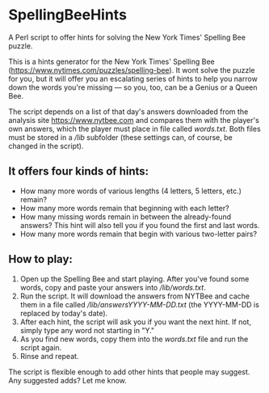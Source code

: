 # SpellingBeeHints
A Perl script to offer hints for solving the New York Times' Spelling Bee puzzle.

This is a hints generator for the New York Times' Spelling Bee (https://www.nytimes.com/puzzles/spelling-bee). It wont solve the puzzle for you, but it will offer you an escalating series of hints to help you narrow down the words you're missing — so you, too, can be a Genius or a Queen Bee.

The script depends on a list of that day's answers downloaded from the analysis site https://www.nytbee.com and compares them with the player's own answers, which the player must place in file called *words.txt*. Both files must be stored in a */lib* subfolder (these settings can, of course, be changed in the script).

## It offers four kinds of hints:

- How many more words of various lengths (4 letters, 5 letters, etc.) remain?
- How many more words remain that beginning with each letter?
- How many missing words remain in between the already-found answers? This hint will also tell you if you found the first and last words.
- How many more words remain that begin with various two-letter pairs?

## How to play:

1) Open up the Spelling Bee and start playing. After you've found some words, copy and paste your answers into */lib/words.txt*.
2) Run the script. It will download the answers from NYTBee and cache them in a file called */lib/answersYYYY-MM-DD.txt* (the YYYY-MM-DD is replaced by today's date).
3) After each hint, the script will ask you if you want the next hint. If not, simply type any word not starting in "Y."
4) As you find new words, copy them into the *words.txt* file and run the script again.
5) Rinse and repeat.

The script is flexible enough to add other hints that people may suggest. Any suggested adds? Let me know.

